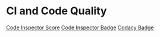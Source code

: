 # CI and Code Quality

[Code Inspector Score](https://api.codiga.io/project/30184/score/svg)
[Code Inspector Badge](https://api.codiga.io/project/30184/status/svg)
[Codacy Badge](https://app.codacy.com/project/badge/Grade/17a9512fbedb4866aa9bc784b87e1597)
